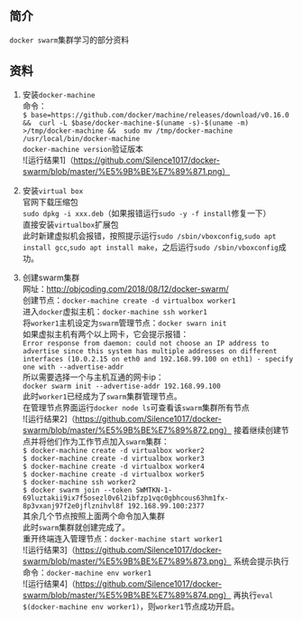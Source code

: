 ## 简介
`docker swarm`集群学习的部分资料

## 资料
1. 安装`docker-machine`  
命令：  
`$ base=https://github.com/docker/machine/releases/download/v0.16.0 &&  curl -L $base/docker-machine-$(uname -s)-$(uname -m) >/tmp/docker-machine &&  sudo mv /tmp/docker-machine /usr/local/bin/docker-machine`  
`docker-machine version`验证版本  
![运行结果1]（https://github.com/Silence1017/docker-swarm/blob/master/%E5%9B%BE%E7%89%871.png）

2. 安装`virtual box`  
官网下载压缩包  
`sudo dpkg -i xxx.deb`（如果报错运行`sudo -y -f install`修复一下）  
直接安装`virtualbox`扩展包  
此时新建虚拟机会报错，按照提示运行`sudo /sbin/vboxconfig`,`sudo apt install gcc`,`sudo apt install make`，之后运行`sudo /sbin/vboxconfig`成功。  

3. 创建swarm集群  
网址：http://objcoding.com/2018/08/12/docker-swarm/  
创建节点：`docker-machine create -d virtualbox worker1`  
进入`docker`虚拟主机：`docker-machine ssh worker1`  
将`worker1`主机设定为`swarm`管理节点：`docker swarn init`  
如果虚拟主机有两个以上网卡，它会提示报错：  
`Error response from daemon: could not choose an IP address to advertise since this system has multiple addresses on different interfaces (10.0.2.15 on eth0 and 192.168.99.100 on eth1) - specify one with --advertise-addr`  
所以需要选择一个与主机互通的网卡ip：  
`docker swarm init --advertise-addr 192.168.99.100`  
此时`worker1`已经成为了`swarm`集群管理节点。  
在管理节点界面运行`docker node ls`可查看该`swarm`集群所有节点  
![运行结果2]（https://github.com/Silence1017/docker-swarm/blob/master/%E5%9B%BE%E7%89%872.png）
接着继续创建节点并将他们作为工作节点加入`swarm`集群：  
`$ docker-machine create -d virtualbox worker2`  
`$ docker-machine create -d virtualbox worker3`  
`$ docker-machine create -d virtualbox worker4`  
`$ docker-machine create -d virtualbox worker5`  
`$ docker-machine ssh worker2`  
`$ docker swarm join --token SWMTKN-1-69luztakii9ix7f5osezl0v6l2ibfzp1vqc0gbhcous63hm1fx-8p3vxanj97f2e0jflznihvl8f 192.168.99.100:2377`  
其余几个节点按照上面两个命令加入集群  
此时`swarm`集群就创建完成了。  
重开终端连入管理节点：`docker-machine start worker1`  
![运行结果3]（https://github.com/Silence1017/docker-swarm/blob/master/%E5%9B%BE%E7%89%873.png）
系统会提示执行命令：`docker-machine env worker1`  
![运行结果4]（https://github.com/Silence1017/docker-swarm/blob/master/%E5%9B%BE%E7%89%874.png）
再执行`eval $(docker-machine env worker1)`，则`worker1`节点成功开启。  
